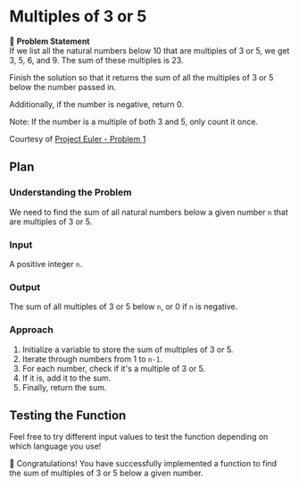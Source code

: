 # Multiples of 3 or 5

📝 **Problem Statement**  
If we list all the natural numbers below 10 that are multiples of 3 or 5, we get 3, 5, 6, and 9. The sum of these multiples is 23.

Finish the solution so that it returns the sum of all the multiples of 3 or 5 below the number passed in.

Additionally, if the number is negative, return 0.

Note: If the number is a multiple of both 3 and 5, only count it once.

Courtesy of [Project Euler - Problem 1](https://projecteuler.net/problem=1)

## Plan


### Understanding the Problem
We need to find the sum of all natural numbers below a given number `n` that are multiples of 3 or 5.

### Input
A positive integer `n`.

### Output
The sum of all multiples of 3 or 5 below `n`, or 0 if `n` is negative.

### Approach
1. Initialize a variable to store the sum of multiples of 3 or 5.
2. Iterate through numbers from 1 to `n-1`.
3. For each number, check if it's a multiple of 3 or 5.
4. If it is, add it to the sum.
5. Finally, return the sum.
   

## Testing the Function
Feel free to try different input values to test the function depending on which language you use!

🎉 Congratulations! You have successfully implemented a function to find the sum of multiples of 3 or 5 below a given number.
